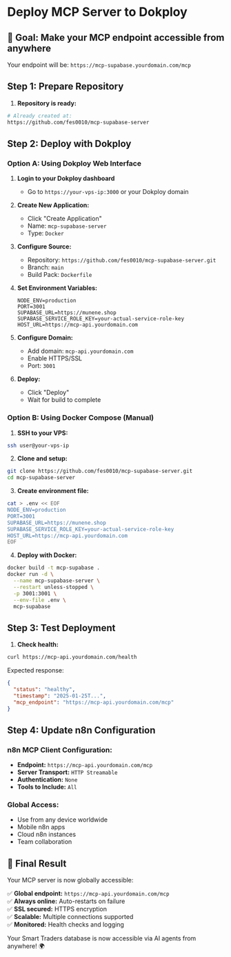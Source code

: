# Deploy MCP Server to Dokploy

## 🎯 Goal: Make your MCP endpoint accessible from anywhere

Your endpoint will be: `https://mcp-supabase.yourdomain.com/mcp`

## Step 1: Prepare Repository

1. **Repository is ready:**
```bash
# Already created at:
https://github.com/fes0010/mcp-supabase-server
```

## Step 2: Deploy with Dokploy

### Option A: Using Dokploy Web Interface

1. **Login to your Dokploy dashboard**
   - Go to `https://your-vps-ip:3000` or your Dokploy domain

2. **Create New Application:**
   - Click "Create Application"
   - Name: `mcp-supabase-server`
   - Type: `Docker`

3. **Configure Source:**
   - Repository: `https://github.com/fes0010/mcp-supabase-server.git`
   - Branch: `main`
   - Build Pack: `Dockerfile`

4. **Set Environment Variables:**
   ```
   NODE_ENV=production
   PORT=3001
   SUPABASE_URL=https://munene.shop
   SUPABASE_SERVICE_ROLE_KEY=your-actual-service-role-key
   HOST_URL=https://mcp-api.yourdomain.com
   ```

5. **Configure Domain:**
   - Add domain: `mcp-api.yourdomain.com`
   - Enable HTTPS/SSL
   - Port: `3001`

6. **Deploy:**
   - Click "Deploy"
   - Wait for build to complete

### Option B: Using Docker Compose (Manual)

1. **SSH to your VPS:**
```bash
ssh user@your-vps-ip
```

2. **Clone and setup:**
```bash
git clone https://github.com/fes0010/mcp-supabase-server.git
cd mcp-supabase-server
```

3. **Create environment file:**
```bash
cat > .env << EOF
NODE_ENV=production
PORT=3001
SUPABASE_URL=https://munene.shop
SUPABASE_SERVICE_ROLE_KEY=your-actual-service-role-key
HOST_URL=https://mcp-api.yourdomain.com
EOF
```

4. **Deploy with Docker:**
```bash
docker build -t mcp-supabase .
docker run -d \
  --name mcp-supabase-server \
  --restart unless-stopped \
  -p 3001:3001 \
  --env-file .env \
  mcp-supabase
```

## Step 3: Test Deployment

1. **Check health:**
```bash
curl https://mcp-api.yourdomain.com/health
```

Expected response:
```json
{
  "status": "healthy",
  "timestamp": "2025-01-25T...",
  "mcp_endpoint": "https://mcp-api.yourdomain.com/mcp"
}
```

## Step 4: Update n8n Configuration

### n8n MCP Client Configuration:
- **Endpoint:** `https://mcp-api.yourdomain.com/mcp`
- **Server Transport:** `HTTP Streamable`
- **Authentication:** `None`
- **Tools to Include:** `All`

### Global Access:
- Use from any device worldwide
- Mobile n8n apps
- Cloud n8n instances
- Team collaboration

## 🎉 Final Result

Your MCP server is now globally accessible:

✅ **Global endpoint:** `https://mcp-api.yourdomain.com/mcp`  
✅ **Always online:** Auto-restarts on failure  
✅ **SSL secured:** HTTPS encryption  
✅ **Scalable:** Multiple connections supported  
✅ **Monitored:** Health checks and logging  

Your Smart Traders database is now accessible via AI agents from anywhere! 🌍